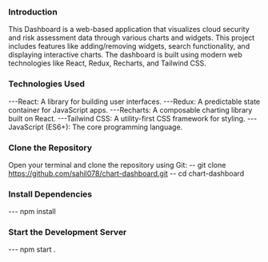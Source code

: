 ### Introduction 

This Dashboard is a web-based application that visualizes cloud security and risk assessment data through various charts and widgets. This project includes features like adding/removing widgets, search functionality, and displaying interactive charts. The dashboard is built using modern web technologies like React, Redux, Recharts, and Tailwind CSS.

### Technologies Used
---React: A library for building user interfaces.
 ---Redux: A predictable state container for JavaScript apps.
 ---Recharts: A composable charting library built on React.
 ---Tailwind CSS: A utility-first CSS framework for styling.
 ---JavaScript (ES6+): The core programming language.

### Clone the Repository
Open your terminal and clone the repository using Git:
-- git clone https://github.com/sahil078/chart-dashboard.git
-- cd chart-dashboard

### Install Dependencies
--- npm install

### Start the Development Server
--- npm start
.
